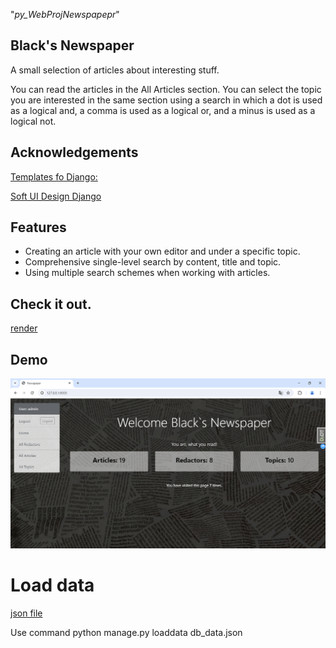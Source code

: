 "_py_WebProjNewspapepr_" 

## Black's Newspaper

A small selection of articles about interesting stuff.

You can read the articles in the All Articles section. You can select the topic you are interested in the same section using a search in which a dot is used as a logical and, a comma is used as a logical or, and a minus is used as a logical not.

## **Acknowledgements**

[Templates fo Django:](https://dev.to/sm0ke/bootstrap-5-free-django-templates-4pi0)

[Soft UI Design Django](https://github.com/app-generator/django-soft-ui-design/tree/80b06c0fef43c983693e04b1ba25211104c461f2)


## Features
* Creating an article with your own editor and under a specific topic.
* Comprehensive single-level search by content, title and topic.
* Using multiple search schemes when working with articles.

## Check it out.
[render]()

## Demo
![Website interface](HomePage.png)

# Load data
[json file](db_data.json)

Use command python manage.py loaddata db_data.json